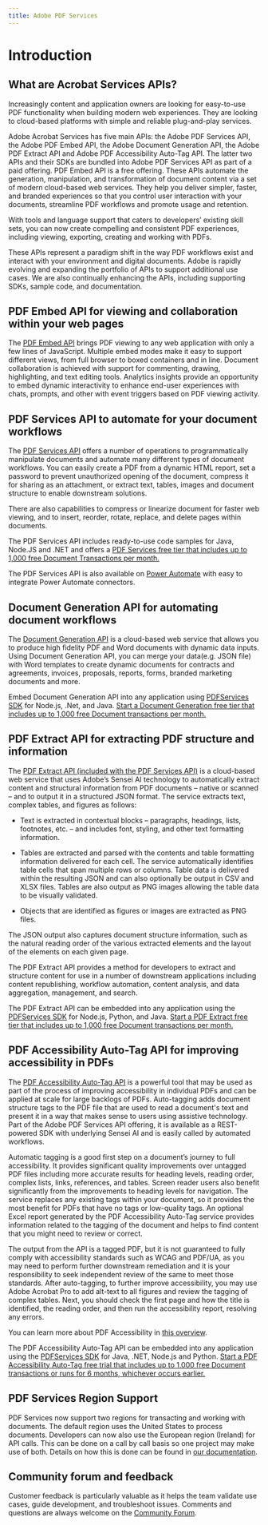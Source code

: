 ```yaml
---
title: Adobe PDF Services
---
```


# Introduction


## What are Acrobat Services APIs?

Increasingly content and application owners are looking for easy-to-use PDF functionality when building modern web experiences. They are looking to cloud-based platforms with simple and reliable plug-and-play services.

Adobe Acrobat Services has five main APIs: the Adobe PDF Services API, the Adobe PDF Embed API, the Adobe Document Generation API, the Adobe PDF Extract API and Adobe PDF Accessibility Auto-Tag API. The latter two APIs and their SDKs are bundled into Adobe PDF Services API as part of a paid offering. PDF Embed API is a free offering. These APIs automate the generation, manipulation, and transformation of document content via a set of modern cloud-based web services. They help you deliver simpler, faster, and branded experiences so that you control user interaction with your documents, streamline PDF workflows and promote usage and retention.

With tools and language support that caters to developers’ existing skill sets, you can now create compelling and consistent PDF experiences, including viewing, exporting, creating and working with PDFs.

These APIs represent a paradigm shift in the way PDF workflows exist and interact with your environment and digital documents. Adobe is rapidly evolving and expanding the portfolio of APIs to support additional use cases. We are also continually enhancing the APIs, including supporting SDKs, sample code, and documentation.

## PDF Embed API for viewing and collaboration within your web pages

The [PDF Embed API](pdf-embed-api) brings PDF viewing to any web application with only a few lines of JavaScript. Multiple embed modes make it easy to support different views, from full browser to boxed containers and in line. Document collaboration is achieved with support for commenting, drawing, highlighting, and text editing tools. Analytics insights provide an opportunity to embed dynamic interactivity to enhance end-user experiences with chats, prompts, and other with event triggers based on PDF viewing activity.

## PDF Services API to automate for your document workflows

The [PDF Services API](pdf-services-api) offers a number of operations to programmatically manipulate documents and automate many different types of document workflows. You can easily create a PDF from a dynamic HTML report, set a password to prevent unauthorized opening of the document, compress it for sharing as an attachment, or extract text, tables, images and document structure to enable downstream solutions. 

There are also capabilities to compress or linearize document for faster web viewing, and to insert, reorder, rotate, replace, and delete pages within documents.

The PDF Services API includes ready-to-use code samples for Java, Node.JS and .NET and offers a [PDF Services free tier that includes up to 1,000 free Document Transactions per month.](https://acrobatservices.adobe.com/dc-integration-creation-app-cdn/main.html?api=pdf-services-api)

The PDF Services API is also available on [Power Automate](https://docs.microsoft.com/en-us/power-automate/) with easy to integrate Power Automate connectors.

## Document Generation API for automating document workflows    

The [Document Generation API](document-generation-api) is a cloud-based web service that allows you to produce high fidelity PDF and Word documents with dynamic data inputs. Using Document Generation API, you can merge your data(e.g. JSON file) with Word templates to create dynamic documents for contracts and agreements, invoices, proposals, reports, forms, branded marketing documents and more.

Embed Document Generation API into any application using [PDFServices SDK](pdf-services-api#sdk) for Node.js, .Net, and Java. [Start a Document Generation free tier that includes up to 1,000 free Document transactions per month.](https://acrobatservices.adobe.com/dc-integration-creation-app-cdn/main.html?api=document-generation-api)

## PDF Extract API for extracting PDF structure and information

The [PDF Extract API (included with the PDF Services API)](pdf-extract-api/index.md) is a cloud-based web service that uses Adobe’s Sensei AI technology to automatically extract content and structural information from PDF documents – native or scanned – and to output it in a structured JSON format. The service extracts text, complex tables, and figures as follows:

* Text is extracted in contextual blocks – paragraphs, headings, lists, footnotes, etc. – and includes font, styling, and other text formatting information.

* Tables are extracted and parsed with the contents and table formatting information delivered for each cell. The service automatically identifies table cells that span multiple rows or columns. Table data is delivered within the resulting JSON and can also optionally be output in CSV and XLSX files. Tables are also output as PNG images allowing the table data to be visually validated.

* Objects that are identified as figures or images are extracted as PNG files.

The JSON output also captures document structure information, such as the natural reading order of the various extracted elements and the layout of the elements on each given page.

The PDF Extract API provides a method for developers to extract and structure content for use in a number of downstream applications including content republishing, workflow automation, content analysis, and data aggregation, management, and search.

The PDF Extract API can be embedded into any application using the [PDFServices SDK](./pdf-services-api/index.md#sdk) for Node.js, Python, and Java. [Start a PDF Extract free tier that includes up to 1,000 free Document transactions per month.](https://acrobatservices.adobe.com/dc-integration-creation-app-cdn/main.html?api=pdf-extract-api)

## PDF Accessibility Auto-Tag API for improving accessibility in PDFs

The [PDF Accessibility Auto-Tag API](pdf-accessibility-auto-tag-api/index.md) is a powerful tool that may be used as part of the process of improving accessibility in individual PDFs and can be applied at scale for large backlogs of PDFs. Auto-tagging adds document structure tags to the PDF file that are used to read a document's text and present it in a way that makes sense to users using assistive technology. Part of the Adobe PDF Services API offering, it is available as a REST-powered SDK with underlying Sensei AI and is easily called by automated workflows.

Automatic tagging is a good first step on a document’s journey to full accessibility. It provides significant quality improvements over untagged PDF files including more accurate results for heading levels, reading order, complex lists, links, references, and tables. Screen reader users also benefit significantly from the improvements to heading levels for navigation. The service replaces any existing tags within your document, so it provides the most benefit for PDFs that have no tags or low-quality tags. An optional Excel report generated by the PDF Accessibility Auto-Tag service provides information related to the tagging of the document and helps to find content that you might need to review or correct.

The output from the API is a tagged PDF, but it is not guaranteed to fully comply with accessibility standards such as WCAG and PDF/UA, as you may need to perform further downstream remediation and it is your responsibility to seek independent review of the same to meet those standards. After auto-tagging, to further improve accessibility, you may use Adobe Acrobat Pro to add alt-text to all figures and review the tagging of complex tables. Next, you should check the first page and how the title is identified, the reading order, and then run the accessibility report, resolving any errors.

You can learn more about PDF Accessibility in [this overview](https://www.adobe.com/accessibility/pdf/pdf-accessibility-overview.html).

The PDF Accessibility Auto-Tag API can be embedded into any application using the [PDFServices SDK](./pdf-services-api/index.md#sdk) for Java, .NET, Node.js and Python. [Start a PDF Accessibility Auto-Tag free trial that includes up to 1,000 free Document transactions or runs for 6 months, whichever occurs earlier.](https://documentservices.adobe.com/dc-integration-creation-app-cdn/main.html?api=pdf-accessibility-auto-tag-api)

## PDF Services Region Support

PDF Services now support two regions for transacting and working with documents. The default region uses the United States to process documents. Developers can now also use the European region (Ireland) for API calls. This can be done on a call by call basis so one project may make use of both. Details on how this is done can be found in [our documentation](./pdf-services-api/howtos/service-region-configuration-for-apis).

## Community forum and feedback

Customer feedback is particularly valuable as it helps the team validate use cases, guide development, and troubleshoot issues. Comments and questions are always welcome on the [Community Forum](https://community.adobe.com/t5/document-cloud-sdk/bd-p/Document-Cloud-SDK?page=1&sort=latest_replies&filter=all).
